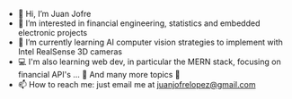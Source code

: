 - 👋 Hi, I’m Juan Jofre
- 👀 I’m interested in financial engineering, statistics and embedded electronic projects  
- 🌱 I’m currently learning AI computer vision strategies to implement with Intel RealSense 3D cameras
- 💻 I'm also learning web dev, in particular the MERN stack, focusing on financial API's ... 🚀 And many more topics 🚀
- 📫 How to reach me: just email me at juanjofrelopez@gmail.com

<!---
juanjofrelopez/juanjofrelopez is a ✨ special ✨ repository because its `README.md` (this file) appears on your GitHub profile.
You can click the Preview link to take a look at your changes.

- 💞️ I’m looking to collaborate on electronic projects involving music
--->
